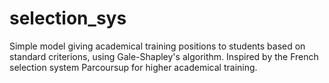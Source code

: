 # selection_sys
Simple model giving academical training positions to students based on standard criterions, using Gale-Shapley's algorithm. Inspired by the French selection system Parcoursup for higher academical training.
